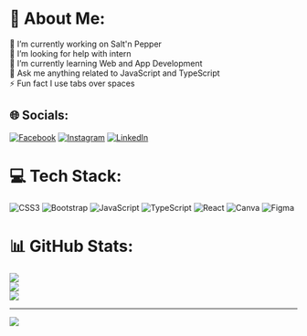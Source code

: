 # 💫 About Me:
🔭 I’m currently working on Salt'n Pepper<br>🤝 I’m looking for help with intern<br>🌱 I’m currently learning Web and App Development<br>💬 Ask me anything related to JavaScript and TypeScript<br>⚡ Fun fact I use tabs over spaces


## 🌐 Socials:
[![Facebook](https://img.shields.io/badge/Facebook-%231877F2.svg?logo=Facebook&logoColor=white)](https://facebook.com/kifal.baloch18) [![Instagram](https://img.shields.io/badge/Instagram-%23E4405F.svg?logo=Instagram&logoColor=white)](https://instagram.com/your_kifal) [![LinkedIn](https://img.shields.io/badge/LinkedIn-%230077B5.svg?logo=linkedin&logoColor=white)](https://linkedin.com/in/kifal-baloch) 

# 💻 Tech Stack:
![CSS3](https://img.shields.io/badge/css3-%231572B6.svg?style=for-the-badge&logo=css3&logoColor=white) ![Bootstrap](https://img.shields.io/badge/bootstrap-%238511FA.svg?style=for-the-badge&logo=bootstrap&logoColor=white) ![JavaScript](https://img.shields.io/badge/javascript-%23323330.svg?style=for-the-badge&logo=javascript&logoColor=%23F7DF1E) ![TypeScript](https://img.shields.io/badge/typescript-%23007ACC.svg?style=for-the-badge&logo=typescript&logoColor=white)  ![React](https://img.shields.io/badge/react-%2320232a.svg?style=for-the-badge&logo=react&logoColor=%2361DAFB) ![Canva](https://img.shields.io/badge/Canva-%2300C4CC.svg?style=for-the-badge&logo=Canva&logoColor=white) ![Figma](https://img.shields.io/badge/figma-%23F24E1E.svg?style=for-the-badge&logo=figma&logoColor=white) 
# 📊 GitHub Stats:
![](https://github-readme-stats.vercel.app/api?username=kifal-baloch&theme=dark&hide_border=true&include_all_commits=false&count_private=false)<br/>
![](https://github-readme-streak-stats.herokuapp.com/?user=kifal-baloch&theme=dark&hide_border=true)<br/>
![](https://github-readme-stats.vercel.app/api/top-langs/?username=kifal-baloch&theme=dark&hide_border=true&include_all_commits=false&count_private=false&layout=compact)

---
[![](https://visitcount.itsvg.in/api?id=kifal-baloch&icon=0&color=0)](https://visitcount.itsvg.in)

<!-- Proudly created with GPRM ( https://gprm.itsvg.in ) -->
